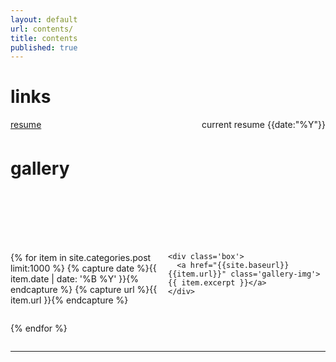 ```yaml
---
layout: default
url: contents/
title: contents
published: true
---
```


<style>
   /*! gallery style fot testing */
  .gallery {
    width: 100%;
    display: grid;
    grid-template-columns: repeat(auto-fill,minmax(200px, 1fr));
    justify-content: center;
    margin: 0 auto;
  }

  .box {
    flex-basis: 25%;
    width: 100%;
    padding: 10px;
    margin: 2px;
  }

  .gallery-img img {
    width: 20vh;
	object-fit: cover;
    transform: scale(1); 
    transition: all 0.3s ease-in-out;
    margin: auto;
  &:hover {
    transform: scale(1.05);
  }
</style>


<div class='listing col6 pad4h margin3' style='padding-bottom:6em;'>

  <div class='splash'>
    <h1>links</h1>
  </div>
  
  <div class='splash' style='padding-bottom:.42em;'>
    <div style='padding-bottom:0em; padding-top:0.0em;'>
        <a href="{{site.baseurl}}resume/">
          resume
          <span class='date' style='float:right;'>
            current resume {{date:"%Y"}}
          </span>
        </a>
      </div>
  </div>

  <div class='splash'>
    <h1>gallery</h1>
  </div>

</div>

<div class='gallery col12'>

  {% for item in site.categories.post limit:1000 %}
    {% capture date %}{{ item.date | date: '%B %Y' }}{% endcapture %}
  	{% capture url %}{{ item.url }}{% endcapture %}
  
    <div class='box'>
      <a href="{{site.baseurl}}{{item.url}}" class='gallery-img'>{{ item.excerpt }}</a>
    </div>
    
  {% endfor %}
  
</div>

<hr />